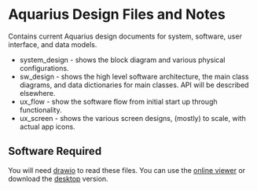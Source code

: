 # Aquarius Design Files and Notes

Contains current Aquarius design documents for system, software, user interface, and data models.

- system_design - shows the block diagram and various physical configurations.
- sw_design - shows the high level software architecture, the main class diagrams, and data dictionaries for main classes. API will be described elsewhere.
- ux_flow - show the software flow from initial start up through functionality.
- ux_screen - shows the various screen designs, (mostly) to scale, with actual app icons.

## Software Required

You will need [drawio](https://www.drawio.com) to read these files. You can use the [online viewer](https://app.diagrams.net/) or download the [desktop](https://get.diagrams.net/) version.